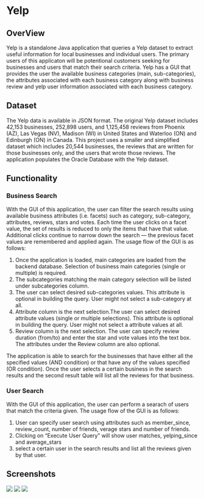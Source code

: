 # Yelp
## OverView
Yelp is a standalone Java application that queries a Yelp dataset to extract useful information for local businesses and individual users. The primary users of this applicaton will be potentional customers seeking for businesses and users that match their search criteria. Yelp has a GUI that provides the user the available business categories (main, sub-categories), the attributes associated with each business category along with business review and yelp user information associated with each business category. 

## Dataset
The Yelp data is available in JSON format. The original Yelp dataset includes 42,153 businesses, 252,898 users, and 1,125,458 reviews from Phoenix (AZ), Las Vegas (NV), Madison (WI) in United States and Waterloo (ON) and Edinburgh (ON) in Canada. This project uses a smaller and simplified dataset which includes 20,544 businesses, the reviews that are written for those businesses only, and the users that wrote those reviews. The application populates the Oracle Database with the Yelp dataset. 

## Functionality
### Business Search
With the GUI of this application, the user can filter the search results using available business attributes (i.e. facets) such as category, sub-category, attributes, reviews, stars and votes. Each time the user clicks on a facet value, the set of results is reduced to only the items that have that value. Additional clicks continue to narrow down the search — the previous facet values are remembered and applied again.
The usage flow of the GUI is as follows:
  1. Once the application is loaded, main categories are loaded from the backend database. Selection of business main categories (single or multiple) is required. 
  2. The subcategories matching the main category selection will be listed under subcategories column. 
  3. The user can select desired sub-categories values. This attribute is optional in building the query. User might not select a sub-category at all. 
  4. Attribute column is the next selection.The user can select desired attribute values (single or multiple selections). This attribute is optional in building  the query. User might not select a attribute values at all.
  5. Review column is the next selection. The user can specify review duration (from/to) and enter the star and vote values into the text box. The attributes under the Review column are also optional.

The application is able to search for the businesses that have either all the specified values (AND condition) or that have any of the values specified (OR condition). 
Once the user selects a certain business in the search results and the second result table will list all the reviews for that business.

### User Search
With the GUI of this application, the user can perform a searach of users that match the criteria given. 
The usage flow of the GUI is as follows:
  1. User can specify user search using attributes such as member_since, review_count, number of friends, verage stars and number of friends.
  2. Clicking on “Execute User Query” will show user matches, yelping_since and average_stars
  3. select a certain user in the search results and list all the reviews given by that user.

## Screenshots
![](../mainr/screenshots/1.png)
![](../main/screenshots/2.png)
![](../main/screenshots/3.png)
